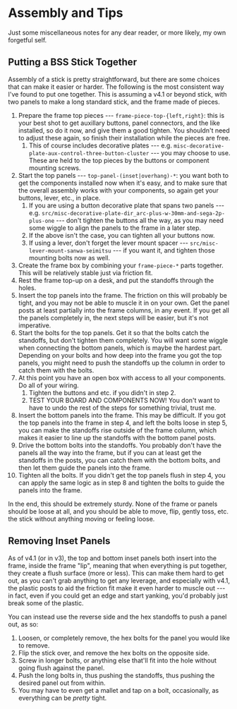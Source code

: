 # Assembly and Tips

Just some miscellaneous notes for any dear reader, or more likely, my own forgetful self.

## Putting a BSS Stick Together

Assembly of a stick is pretty straightforward, but there are some choices that can make it easier or harder. The
following is the most consistent way I've found to put one together. This is assuming a v4.1 or beyond stick, with two
panels to make a long standard stick, and the frame made of pieces.

1. Prepare the frame top pieces --- `frame-piece-top-{left,right}`: this is your best shot to get auxillary buttons,
   panel connectors, and the like installed, so do it now, and give them a good tighten. You shouldn't need to adjust
   these again, so finish their installation while the pieces are free.
    1. This of course includes decorative plates --- e.g. `misc-decorative-plate-aux-control-three-button-cluster` ---
       you may choose to use. These are held to the top pieces by the buttons or component mounting screws.
2. Start the top panels --- `top-panel-(inset|overhang)-*`: you want both to get the components installed now
   when it's easy, and to make sure that the overall assembly works with your components, so again get your buttons,
   lever, etc., in place.
    1. If you are using a button decorative plate that spans two panels --- e.g.
       `src/misc-decorative-plate-dir_arc-plus-w-30mm-and-sega-2p-plus-one` --- don't tighten the buttons all the way,
       as you may need some wiggle to align the panels to the frame in a later step.
    2. If the above isn't the case, you can tighten all your buttons now.
    3. If using a lever, don't forget the lever mount spacer --- `src/misc-lever-mount-sanwa-seimitsu` --- if you want
       it, and tighten those mounting bolts now as well.
3. Create the frame box by combining your `frame-piece-*` parts together. This will be relatively stable just via
   friction fit.
4. Rest the frame top-up on a desk, and put the standoffs through the holes.
5. Insert the top panels into the frame. The friction on this will probably be tight, and you may not be able to muscle
   it in on your own. Get the panel posts at least partially into the frame columns, in any event. If you get all the
   panels completely in, the next steps will be easier, but it's not imperative.
6. Start the bolts for the top panels. Get it so that the bolts catch the standoffs, but don't tighten them completely.
   You will want some wiggle when connecting the bottom panels, which is maybe the hardest part. Depending on your bolts
   and how deep into the frame you got the top panels, you might need to push the standoffs up the column in order to
   catch them with the bolts.
7. At this point you have an open box with access to all your components. Do all of your wiring.
    1. Tighten the buttons and etc. if you didn't in step 2.
    2. TEST YOUR BOARD AND COMPONENTS NOW! You don't want to have to undo the rest of the steps for something trivial,
       trust me.
8. Insert the bottom panels into the frame. This may be difficult. If you got the top panels into the frame in step 4,
   and left the bolts loose in step 5, you can make the standoffs rise outside of the frame column, which makes it
   easier to line up the standoffs with the bottom panel posts.
9. Drive the bottom bolts into the standoffs. You probably don't have the panels all the way into the frame, but if you
   can at least get the standoffs in the posts, you can catch them with the bottom bolts, and then let them guide the
   panels into the frame.
10. Tighten all the bolts. If you didn't get the top panels flush in step 4, you can apply the same logic as in step 8
   and tighten the bolts to guide the panels into the frame.

In the end, this should be extremely sturdy. None of the frame or panels should be loose at all, and you should be able
to move, flip, gently toss, etc. the stick without anything moving or feeling loose.

## Removing Inset Panels

As of v4.1 (or in v3), the top and bottom inset panels both insert into the frame, inside the frame "lip", meaning that
when everything is put together, they create a flush surface (more or less). This can make them hard to get out, as you
can't grab anything to get any leverage, and especially with v4.1, the plastic posts to aid the friction fit make it
even harder to muscle out --- in fact, even if you could get an edge and start yanking, you'd probably just break some
of the plastic.

You can instead use the reverse side and the hex standoffs to push a panel out, as so:

1. Loosen, or completely remove, the hex bolts for the panel you would like to remove.
2. Flip the stick over, and remove the hex bolts on the opposite side.
3. Screw in longer bolts, or anything else that'll fit into the hole without going flush against the panel.
4. Push the long bolts in, thus pushing the standoffs, thus pushing the desired panel out from within.
5. You may have to even get a mallet and tap on a bolt, occasionally, as everything can be *pretty* tight.
